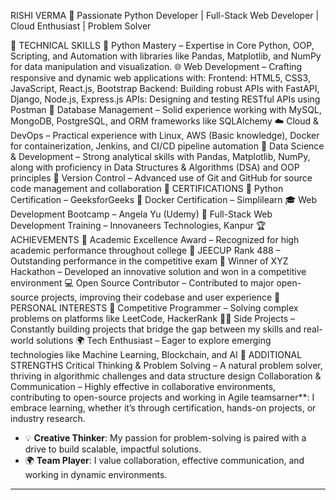 RISHI VERMA
🚀 Passionate Python Developer | Full-Stack Web Developer | Cloud Enthusiast | Problem Solver

🔧 TECHNICAL SKILLS
🐍 Python Mastery – Expertise in Core Python, OOP, Scripting, and Automation with libraries like Pandas, Matplotlib, and NumPy for data manipulation and visualization.
🌐 Web Development – Crafting responsive and dynamic web applications with:
Frontend: HTML5, CSS3, JavaScript, React.js, Bootstrap
Backend: Building robust APIs with FastAPI, Django, Node.js, Express.js
APIs: Designing and testing RESTful APIs using Postman
💾 Database Management – Solid experience working with MySQL, MongoDB, PostgreSQL, and ORM frameworks like SQLAlchemy
☁️ Cloud & DevOps – Practical experience with Linux, AWS (Basic knowledge), Docker for containerization, Jenkins, and CI/CD pipeline automation
🧠 Data Science & Development – Strong analytical skills with Pandas, Matplotlib, NumPy, along with proficiency in Data Structures & Algorithms (DSA) and OOP principles
🔧 Version Control – Advanced use of Git and GitHub for source code management and collaboration
📜 CERTIFICATIONS
🏅 Python Certification – GeeksforGeeks
🚢 Docker Certification – Simplilearn
🎓 Web Development Bootcamp – Angela Yu (Udemy)
🏫 Full-Stack Web Development Training – Innovaneers Technologies, Kanpur
🏆 ACHIEVEMENTS
🏅 Academic Excellence Award – Recognized for high academic performance throughout college
🎯 JEECUP Rank 488 – Outstanding performance in the competitive exam
🚀 Winner of XYZ Hackathon – Developed an innovative solution and won in a competitive environment
💻 Open Source Contributor – Contributed to major open-source projects, improving their codebase and user experience
🌱 PERSONAL INTERESTS
🏃 Competitive Programmer – Solving complex problems on platforms like LeetCode, HackerRank
🧑‍💻 Side Projects – Constantly building projects that bridge the gap between my skills and real-world solutions
🌍 Tech Enthusiast – Eager to explore emerging technologies like Machine Learning, Blockchain, and AI
🌟 ADDITIONAL STRENGTHS
Critical Thinking & Problem Solving – A natural problem solver, thriving in algorithmic challenges and data structure design
Collaboration & Communication – Highly effective in collaborative environments, contributing to open-source projects and working in Agile teamsarner**: I embrace learning, whether it’s through certification, hands-on projects, or industry research.
- 💡 **Creative Thinker**: My passion for problem-solving is paired with a drive to build scalable, impactful solutions.
- 🌍 **Team Player**: I value collaboration, effective communication, and working in dynamic environments.

---
